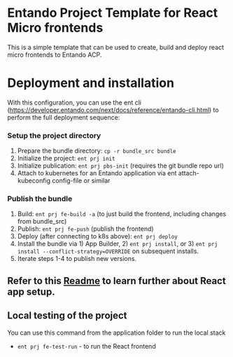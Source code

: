 # Entando Project Template for React Micro frontends

This is a simple template that can be used to create, build and deploy react micro frontends to Entando ACP.

# Deployment and installation

With this configuration, you can use the ent cli (https://developer.entando.com/next/docs/reference/entando-cli.html) to perform the full deployment sequence:

### Setup the project directory

1. Prepare the bundle directory: `cp -r bundle_src bundle`
2. Initialize the project: `ent prj init`
3. Initialize publication: `ent prj pbs-init` (requires the git bundle repo url)
4. Attach to kubernetes for an Entando application via ent attach-kubeconfig config-file or similar

### Publish the bundle

1. Build: `ent prj fe-build -a` (to just build the frontend, including changes from bundle_src)
2. Publish: `ent prj fe-push` (publish the frontend)
3. Deploy (after connecting to k8s above): `ent prj deploy`
4. Install the bundle via 1) App Builder, 2) `ent prj install`, or 3) `ent prj install --conflict-strategy=OVERRIDE` on subsequent installs.
5. Iterate steps 1-4 to publish new versions.

## Refer to this [Readme](https://github.com/entando-samples/ent-project-template-react/tree/master/ui/widgets/widgets-dir) to learn further about React app setup.

## Local testing of the project

You can use this command from the application folder to run the local stack

- `ent prj fe-test-run` - to run the React frontend
